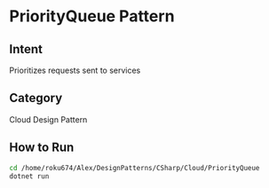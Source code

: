 # PriorityQueue Pattern

## Intent
Prioritizes requests sent to services

## Category
Cloud Design Pattern

## How to Run
```bash
cd /home/roku674/Alex/DesignPatterns/CSharp/Cloud/PriorityQueue
dotnet run
```
